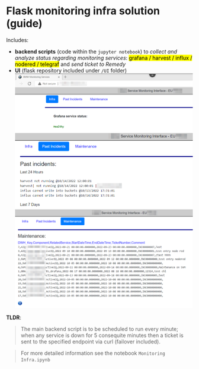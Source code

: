 # Flask monitoring infra solution (guide)

Includes:
- <b>backend scripts</b> (code within the `jupyter notebook`) to *collect and analyze status regarding monitoring services*: <mark>grafana / harvest / influx / nodered / telegraf</mark> and *send ticket to Remedy*
- <b>UI</b> (flask repository included under `/UI` folder)
![Alt text](/UI/infra.png?raw=true "Home Page")
![Alt text](/UI/pastincidents.png?raw=true "past incidents")
![Alt text](/UI/maintenance.png?raw=true "maintenance")

<b>TLDR</b>: 
> The main backend script is to be scheduled to run every minute; when any service is down for 5 consequite minutes then a ticket is sent to the specified endpoint via curl (failover included).

> For more detailed information see the notebook `Monitoring Infra.ipynb`
